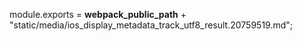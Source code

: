 module.exports = __webpack_public_path__ + "static/media/ios_display_metadata_track_utf8_result.20759519.md";